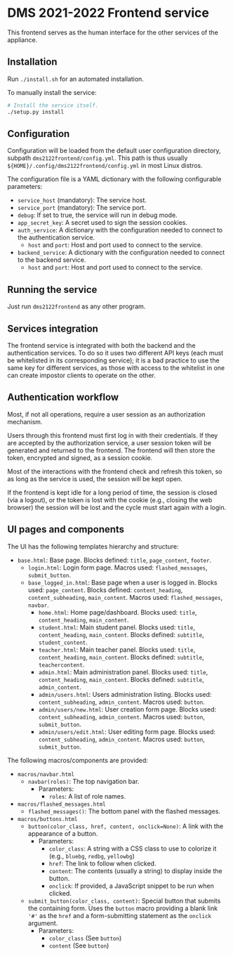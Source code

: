 # DMS 2021-2022 Frontend service

This frontend serves as the human interface for the other services of the appliance.

## Installation

Run `./install.sh` for an automated installation.

To manually install the service:

```bash
# Install the service itself.
./setup.py install
```

## Configuration

Configuration will be loaded from the default user configuration directory, subpath `dms2122frontend/config.yml`. This path is thus usually `${HOME}/.config/dms2122frontend/config.yml` in most Linux distros.

The configuration file is a YAML dictionary with the following configurable parameters:

- `service_host` (mandatory): The service host.
- `service_port` (mandatory): The service port.
- `debug`: If set to true, the service will run in debug mode.
- `app_secret_key`: A secret used to sign the session cookies.
- `auth_service`: A dictionary with the configuration needed to connect to the authentication service.
  - `host` and `port`: Host and port used to connect to the service.
- `backend_service`: A dictionary with the configuration needed to connect to the backend service.
  - `host` and `port`: Host and port used to connect to the service.

## Running the service

Just run `dms2122frontend` as any other program.

## Services integration

The frontend service is integrated with both the backend and the authentication services. To do so it uses two different API keys (each must be whitelisted in its corresponding service); it is a bad practice to use the same key for different services, as those with access to the whitelist in one can create impostor clients to operate on the other.

## Authentication workflow

Most, if not all operations, require a user session as an authorization mechanism.

Users through this frontend must first log in with their credentials. If they are accepted by the authorization service, a user session token will be generated and returned to the frontend. The frontend will then store the token, encrypted and signed, as a session cookie.

Most of the interactions with the frontend check and refresh this token, so as long as the service is used, the session will be kept open.

If the frontend is kept idle for a long period of time, the session is closed (via a logout), or the token is lost with the cookie (e.g., closing the web browser) the session will be lost and the cycle must start again with a login.

## UI pages and components

The UI has the following templates hierarchy and structure:

- `base.html`: Base page. Blocks defined: `title`, `page_content`, `footer`.
  - `login.html`: Login form page. Macros used: `flashed_messages`, `submit_button`.
  - `base_logged_in.html`: Base page when a user is logged in. Blocks used: `page_content`. Blocks defined: `content_heading`, `content_subheading`, `main_content`. Macros used: `flashed_messages`, `navbar`.
    - `home.html`: Home page/dashboard. Blocks used: `title`, `content_heading`, `main_content`.
    - `student.html`: Main student panel. Blocks used: `title`, `content_heading`, `main_content`. Blocks defined: `subtitle`, `student_content`.
    - `teacher.html`: Main teacher panel. Blocks used: `title`, `content_heading`, `main_content`. Blocks defined: `subtitle`, `teachercontent`.
    - `admin.html`: Main administration panel. Blocks used: `title`, `content_heading`, `main_content`. Blocks defined: `subtitle`, `admin_content`.
    - `admin/users.html`: Users administration listing. Blocks used: `content_subheading`, `admin_content`. Macros used: `button`.
    - `admin/users/new.html`: User creation form page. Blocks used: `content_subheading`, `admin_content`. Macros used: `button`, `submit_button`.
    - `admin/users/edit.html`: User editing form page. Blocks used: `content_subheading`, `admin_content`. Macros used: `button`, `submit_button`.

The following macros/components are provided:

- `macros/navbar.html`
  - `navbar(roles)`: The top navigation bar.
    - Parameters:
      - `roles`: A list of role names.
- `macros/flashed_messages.html`
  - `flashed_messages()`: The bottom panel with the flashed messages.
- `macros/buttons.html`
  - `button(color_class, href, content, onclick=None)`: A link with the appearance of a button.
    - Parameters:
      - `color_class`: A string with a CSS class to use to colorize it (e.g., `bluebg`, `redbg`, `yellowbg`)
      - `href`: The link to follow when clicked.
      - `content`: The contents (usually a string) to display inside the button.
      - `onclick`: If provided, a JavaScript snippet to be run when clicked.
  - `submit_button(color_class, content)`: Special button that submits the containing form. Uses the `button` macro providing a blank link `'#'` as the `href` and a form-submitting statement as the `onclick` argument.
    - Parameters:
      - `color_class` (See `button`)
      - `content` (See `button`)
